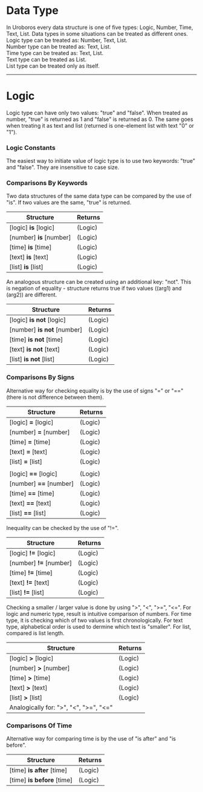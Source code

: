 Data Type
=====================

In Uroboros every data structure is one of five types: Logic, Number, Time, Text, List.
Data types in some situations can be treated as different ones. 
Logic type can be treated as: Number, Text, List.  
Number type can be treated as: Text, List.  
Time type can be treated as: Text, List.  
Text type can be treated as List.  
List type can be treated only as itself.  


---

# **Logic**

Logic type can have only two values: "true" and "false". When treated as number, "true" is returned as 1 and "false" is returned as 0. The same goes when treating it as text and list (returned is one-element list with text "0" or "1"). 


### Logic Constants

The easiest way to initiate value of logic type is to use two keywords: "true" and "false". They are insensitive to case size.

### Comparisons By Keywords

Two data structures of the same data type can be compared by the use of "is". If two values are the same, "true" is returned.

| Structure | Returns |
| --------- | ------- |
| [logic] **is** [logic] | (Logic) |
| [number] **is** [number] | (Logic) |
| [time] **is** [time] | (Logic) |
| [text] **is** [text] | (Logic) |
| [list] **is** [list] | (Logic) |

An analogous structure can be created using an additional key: "not". This is negation of equality - structure returns true if two values ((arg1) and (arg2)) are different.

| Structure | Returns |
| --------- | ------- |
| [logic] **is** **not** [logic] | (Logic) |
| [number] **is** **not** [number] | (Logic) |
| [time] **is** **not** [time] | (Logic) |
| [text] **is** **not** [text] | (Logic) |
| [list] **is** **not** [list] | (Logic) |

### Comparisons By Signs

Alternative way for checking equality is by the use of signs "=" or "==" (there is not difference between them).

| Structure | Returns |
| --------- | ------- |
| [logic] **=** [logic] | (Logic) |
| [number] **=** [number] | (Logic) |
| [time] **=** [time] | (Logic) |
| [text] **=** [text] | (Logic) |
| [list] **=** [list] | (Logic) |
|                     |         |
| [logic] **==** [logic] | (Logic) |
| [number] **==** [number] | (Logic) |
| [time] **==** [time] | (Logic) |
| [text] **==** [text] | (Logic) |
| [list] **==** [list] | (Logic) |


Inequality can be checked by the use of "!=".

| Structure | Returns |
| --------- | ------- |
| [logic] **!=** [logic] | (Logic) |
| [number] **!=** [number] | (Logic) |
| [time] **!=** [time] | (Logic) |
| [text] **!=** [text] | (Logic) |
| [list] **!=** [list] | (Logic) |


Checking a smaller / larger value is done by using ">", "<", ">=", "<=". For logic and numeric type, result is intuitive comparison of numbers. For time type, it is checking which of two values is first chronologically. For text type, alphabetical order is used to dermine which text is "smaller". For list, compared is list length.


| Structure | Returns |
| --------- | ------- |
| [logic] **>** [logic] | (Logic) |
| [number] **>** [number] | (Logic) |
| [time] **>** [time] | (Logic) |
| [text] **>** [text] | (Logic) |
| [list] **>** [list] | (Logic) |
| Analogically for: ">", "<", ">=", "<=" |


### Comparisons Of Time

Alternative way for comparing time is by the use of "is after" and "is before".

| Structure | Returns |
| --------- | ------- |
| [time] **is** **after** [time] | (Logic) |
| [time] **is** **before** [time] | (Logic) |


